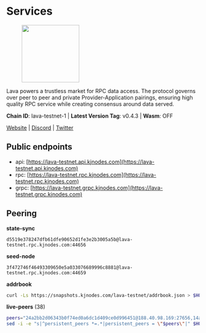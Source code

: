 # Services

<figure><img src="https://raw.githubusercontent.com/kj89/testnet_manuals/main/pingpub/logos/lava.png" width="150" alt=""><figcaption></figcaption></figure>

Lava powers a trustless market for RPC data access. The protocol  governs over peer to peer and private Provider-Application pairings,  ensuring high quality RPC service while creating consensus around data served.

**Chain ID**: lava-testnet-1 | **Latest Version Tag**: v0.4.3 | **Wasm**: OFF

[Website](https://lavanet.xyz) | [Discord](https://discord.com/invite/Tbk5NxTCdA) | [Twitter](https://twitter.com/lavanetxyz)


## Public endpoints

* api: [https://lava-testnet.api.kjnodes.com](https://lava-testnet.api.kjnodes.com)
* rpc: [https://lava-testnet.rpc.kjnodes.com](https://lava-testnet.rpc.kjnodes.com)
* grpc: [https://lava-testnet.grpc.kjnodes.com](https://lava-testnet.grpc.kjnodes.com)

## Peering

**state-sync**

```text
d5519e378247dfb61dfe90652d1fe3e2b3005a5b@lava-testnet.rpc.kjnodes.com:44656
```

**seed-node**

```text
3f472746f46493309650e5a033076689996c8881@lava-testnet.rpc.kjnodes.com:44659
```

**addrbook**
```bash
curl -Ls https://snapshots.kjnodes.com/lava-testnet/addrbook.json > $HOME/.lava/config/addrbook.json
```

**live-peers** (38)
```bash
peers="24a2bb2d06343b0f74ed0a6dc1d409ce0d996451@188.40.98.169:27656,14ae45e7f2ff7491cfa686a8fcac7cc095bc38ff@213.239.217.52:39656,c19965fe8a1ea3391d61d09cf589bca0781d29fd@162.19.217.52:26656,d5519e378247dfb61dfe90652d1fe3e2b3005a5b@65.109.68.190:44656,1cfea692eeabae3c4382d62179278e88ebd8d447@164.92.223.212:26656,ce67e9671e7212695a0a7ba27fb0c723ea6ccff0@35.225.146.131:26656,3c47fd1662bcb17a4713c23e41d7b25e34478b8e@103.19.25.157:26672,b591ef22e0c2082eb76dcac5ead95be55d01b695@65.109.178.147:26656,07768e40d86ed4230933417764c16e36afc11492@173.212.245.122:36656,afc25b4b9f88c5af73c221475c47ba4c1cce4ae7@34.27.247.0:26656,149f9f017344ce9cebb637baa7cab57a28f3a8c3@86.111.48.159:26656,8024dd3fc948df4577ffac0dd1c44ecb8d9fff03@109.123.240.125:26656,e593c7a9ca61f5616119d6beb5bd8ef5dd28d62d@34.246.190.1:26656,8ffa4dbef4c0b2a1dc1172760914e2df1468fb22@178.63.8.245:60756,433be6210ad6350bebebad68ec50d3e0d90cb305@217.13.223.167:60856,3a445bfdbe2d0c8ee82461633aa3af31bc2b4dc0@3.252.219.158:26656,18432dbb1238c416053bcbbc7b85b5f1258010a0@193.34.212.34:11134,eb7832932626c1c636d16e0beb49e0e4498fbd5e@65.108.231.124:20656,5c2a752c9b1952dbed075c56c600c3a79b58c395@185.16.39.172:27066,2031e65ee8a13e57d922a14d28d67be0ada21a95@54.194.240.43:26656,72aabf4950afe5f2514cff8dc6c2c56600e7ed03@34.251.254.15:26656,9f4d521f5115b5c43af3e7866e8a6e54e9afefe0@209.182.238.30:26656,82c3a20fbc0d18b0982b183fb535eee7e03a72c9@207.180.248.217:28656,443a5a86178f3d47fddc60c189c4a10b1840ed81@176.124.205.33:26656,0edff7d96af15cb031f41dacd2d6f3c968fe74ec@38.242.232.35:26656,0496ae158ae816b7a427b9f0be795db756952901@95.217.58.111:28656,910c0e9e8299d642208ef4c4199ae9ea44d6ffe1@164.68.99.218:26656,695f9e8dad50fa524ed96c4d5df7afe12963995f@65.108.124.219:38656,887df0564ab6ab74d18c9ae61e6afe6284c04b68@34.235.116.70:26656,895075f035b3720e93bcae0e08436d1782ee5472@88.201.169.176:26656,ec8065014ed4814b12c884ed528b96f281104528@65.21.131.215:26686,8f6c7aa24b0f928109aa04f992da441b337c796d@38.242.226.106:26656,60be50fae1525143ea9226eff17830c4a474af6c@154.53.39.80:26656,ff7dec6f76dbcdef2a28f9a6c815de36cb26ea37@89.163.155.122:38656,97a7c2941a5875ce518f4775b841ff3b888c82d4@65.108.129.104:21656,c83d7b205b2e80bd9a33c13161bd39d520988455@38.242.139.189:26656,10b0118f5c1264ac7b9f45931717fef401530867@178.54.78.180:36656,ade02cddf71489b79a2054a7c6ba2cab8a0abb18@185.163.125.232:26656"
sed -i -e "s|^persistent_peers *=.*|persistent_peers = \"$peers\"|" $HOME/.lava/config/config.toml
```
